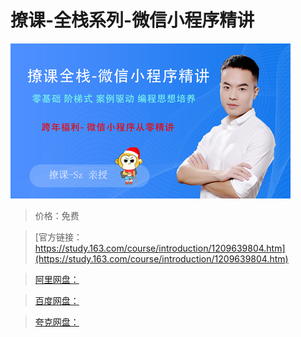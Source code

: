 # 撩课-全栈系列-微信小程序精讲

![img](../../../assets/study163/free/7469028e25bb44ac9a66e76fdb2394c7.jpg)

> 价格：免费

> [官方链接：https://study.163.com/course/introduction/1209639804.htm](https://study.163.com/course/introduction/1209639804.htm)

> [阿里网盘：]()

> [百度网盘：]()

> [夸克网盘：]()
